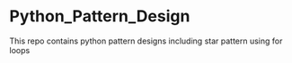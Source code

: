 # Python_Pattern_Design
This repo contains python pattern designs including star pattern using for loops 
